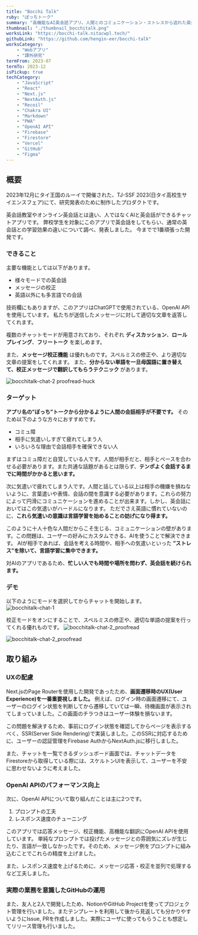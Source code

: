 ```yaml
---
title: "Bocchi Talk"
ruby: "ぽっちトーク"
summary: "高機能なAI英会話アプリ。人間とのコミュニケーション・ストレスから逃れた英会話を体験しよう！"
thumbnail: "./thumbnail_bocchitalk.png"
worksLink: "https://bocchi-talk.nitacwpl.tech/"
githubLink: "https://github.com/hengin-eer/bocchi-talk"
worksCategory:
	- "Webアプリ"
	- "課外研究"
termFrom: 2023-07
termTo: 2023-12
isPickup: true
techCategory:
	- "JavaScript"
	- "React"
	- "Next.js"
	- "NextAuth.js"
	- "Recoil"
	- "Chakra UI"
	- "Markdown"
	- "PWA"
	- "OpenAI API"
	- "Firebase"
	- "Firestore"
	- "Vercel"
	- "GitHub"
	- "Figma"
---
```

## 概要
2023年12月にタイ王国のルーイで開催された、TJ-SSF 2023(日タイ高校生サイエンスフェア)にて、研究発表のために制作したプロダクトです。

英会話教室やオンライン英会話とは違い、人ではなくAIと英会話ができるチャットアプリです。
弊校学生を対象にこのアプリで英会話をしてもらい、通常の英会話との学習効果の違いについて調べ、発表しました。
今までで1番頑張った開発です。

### できること
主要な機能としては以下があります。
- 様々モードでの英会話
- メッセージの校正
- 英語以外にも多言語での会話

技術欄にもありますが、このアプリはChatGPTで使用されている、OpenAI APIを使用しています。
私たちが送信したメッセージに対して適切な文章を返答してくれます。

複数のチャットモードが用意されており、それぞれ __ディスカッション__、__ロールプレイング__、__フリートーク__ を楽しめます。

また、__メッセージ校正機能__ は優れものです。スペルミスの修正や、より適切な文章の提案をしてくれます。
また、__分からない単語を一旦母国語に置き替えて、校正メッセージで翻訳してもらうテクニック__ があります。

![bocchitalk-chat-2 proofread-huck](./bocchitalk-chat-2_proofread-huck.png)

### ターゲット
__アプリ名の”ぼっち”トークから分かるように人間の会話相手が不要です。__ そのため以下のような方々におすすめです。
- コミュ障
- 相手に気遣いしすぎて疲れてしまう人
- いろいろな理由で会話相手を確保できない人

まずはコミュ障だと自覚している人です。人間が相手だと、相手とペースを合わせる必要があります。また共通な話題があるとは限らず、__テンポよく会話するまでに時間がかかると思います。__

次に気遣いで疲れてしまう人です。人間と話している以上は相手の機嫌を損ねないように、言葉遣いや表情、会話の間を意識する必要があります。これらの努力によって円滑にコミュニケーションを進めることが出来ます。しかし、英会話においてはこの気遣いがハードルになります。
ただでさえ英語に慣れていないのに、__これら気遣いの意識は言語学習を始めることの妨げになり得ます。__

このように十人十色な人間だからこそ生じる、コミュニケーションの壁があります。この問題は、ユーザーの好みにカスタムできる、AIを使うことで解決できます。
AIが相手であれば、会話を考える時間や、相手への気遣いといった __”ストレス”を除いて、言語学習に集中できます。__

対AIのアプリであるため、__忙しい人でも時間や場所を問わず、英会話を続けられます。__

### デモ
以下のようにモードを選択してからチャットを開始します。
![bocchitalk-chat-1](./bocchitalk-chat-1.gif)

校正モードをオンにすることで、スペルミスの修正や、適切な単語の提案を行ってくれる優れものです。
![bocchitalk-chat-2_proofread](./bocchitalk-chat-2_proofread.png)

![bocchitalk-chat-2_proofread](./bocchitalk-chat-2_proofread.gif)

## 取り組み
### UXの配慮
Next.jsのPage Routerを使用した開発であったため、__画面遷移時のUX(User Experience)を一番重要視しました。__
例えば、ログイン時の画面遷移にて、ユーザーのログイン状態を判断してから遷移していては一瞬、待機画面が表示されてしまっていました。この画面のチラつきはユーザー体験を損ないます。

この問題を解決するため、事前にログイン状態を確認してからページを表示するべく、SSR(Server Side Rendering)で実装しました。このSSRに対応するために、ユーザーの認証管理をFirebase AuthからNextAuth.jsに移行しました。

また、チャットを一覧できるダッシュボード画面では、チャットデータをFirestoreから取得している際には、スケルトンUIを表示して、ユーザーを不安に思わせないように考えました。

### OpenAI APIのパフォーマンス向上
次に、OpenAI APIについて取り組んだことは主に2つです。
1. プロンプトの工夫
2. レスポンス速度のチューニング

このアプリでは応答メッセージ、校正機能、高機能な翻訳にOpenAI APIを使用しています。
単純なプロンプトでは投げたメッセージとの雰囲気にズレが生じたり、言語が一致しなかったです。そのため、メッセージ例をプロンプトに組み込むことでこれらの精度を上げました。

また、レスポンス速度を上げるために、メッセージ応答・校正を並列で処理するなど工夫しました。

### 実際の業務を意識したGitHubの運用
また、友人と2人で開発したため、NotionやGitHub Projectを使ってプロジェクト管理を行いました。またテンプレートを利用して後から見返しても分かりやすいようにIssue, PRを作成しました。実際にユーザに使ってもらうことも想定してリリース管理も行いました。
